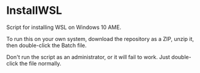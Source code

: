 # InstallWSL

Script for installing WSL on Windows 10 AME.

To run this on your own system, download the repository as a ZIP, unzip it, then double-click the Batch file.

Don't run the script as an administrator, or it will fail to work. Just double-click the file normally.